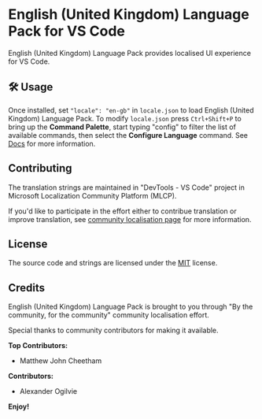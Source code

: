 # English (United Kingdom) Language Pack for VS Code

English (United Kingdom) Language Pack provides localised UI experience for VS Code.

## 🛠️ Usage

Once installed, set `"locale": "en-gb"` in `locale.json` to load English (United Kingdom) Language Pack. To modify `locale.json` press `Ctrl+Shift+P` to bring up the **Command Palette**, start typing "config" to filter the list of available commands, then select the **Configure Language** command. See [Docs](https://go.microsoft.com/fwlink/?LinkId=761051) for more information.

## Contributing

The translation strings are maintained in "DevTools - VS Code" project in Microsoft Localization Community Platform (MLCP).

If you'd like to participate in the effort either to contribue translation or improve translation, see [community localisation page](https://aka.ms/vscodeloc) for more information.

## License

The source code and strings are licensed under the [MIT](https://github.com/Microsoft/vscode-loc/blob/master/LICENSE.md) license.

## Credits

English (United Kingdom) Language Pack is brought to you through "By the community, for the community" community localisation effort.

Special thanks to community contributors for making it available.

**Top Contributors:**

* Matthew John Cheetham

**Contributors:**

* Alexander Ogilvie

**Enjoy!**
